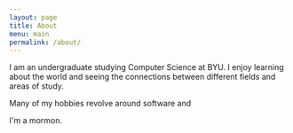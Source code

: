 ```yaml
---
layout: page
title: About
menu: main
permalink: /about/
---
```

I am an undergraduate studying Computer Science at BYU. I enjoy learning about the world and seeing the connections between different fields and areas of study. 

Many of my hobbies revolve around software and 

I'm a mormon.

